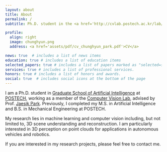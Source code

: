 ```yaml
---
layout: about
title: About
permalink: /
subtitle: Ph.D. student in the <a href='http://cvlab.postech.ac.kr/lab/'>Computer Vision Lab</a> at <a href='https://postech.ac.kr/eng/'>POSTECH</a>.

profile:
  align: right
  image: chunghyun.png
  address: <a href='assets/pdf/cv_chunghyun_park.pdf'>CV</a>

news: true  # includes a list of news items
education: true # includes a list of education items
selected_papers: true # includes a list of papers marked as "selected={true}"
services: true # includes a list of professional services.
honors: true # includes a list of honors and awards.
social: true  # includes social icons at the bottom of the page
---
```


I am a Ph.D. student in [Graduate School of Artificial Intelligence](http://ai.postech.ac.kr/) at [POSTECH](https://postech.ac.kr/eng/), working as a member of the [Computer Vision Lab](http://cvlab.postech.ac.kr/lab/), advised by Prof. [Jaesik Park](https://jaesik.info/).
Previously, I completed my M.S. in Artificial Intelligence and B.S. in Mechanical Engineering at POSTECH.

My research lies in machine learning and computer vision including, but not limited to, 3D scene understanding and reconstruction.
I am particularly interested in 3D perception on point clouds for applications in autonomous vehicles and robotics.

If you are interested in my research projects, please feel free to contact me.